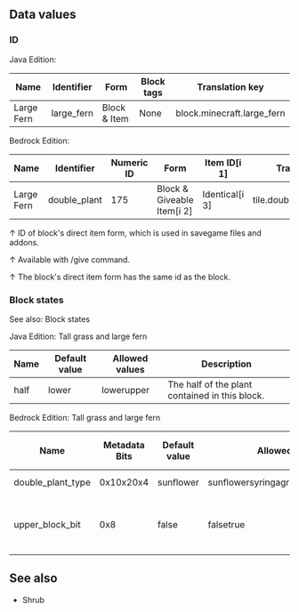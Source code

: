 ## Data values
### ID
Java Edition:

| Name       | Identifier | Form         | Block tags | Translation key            |
|------------|------------|--------------|------------|----------------------------|
| Large Fern | large_fern | Block & Item | None       | block.minecraft.large_fern |

Bedrock Edition:

| Name       | Identifier   | Numeric ID | Form                       | Item ID[i 1]   | Translation key             |
|------------|--------------|------------|----------------------------|----------------|-----------------------------|
| Large Fern | double_plant | 175        | Block & Giveable Item[i 2] | Identical[i 3] | tile.double_plant.fern.name |


↑ ID of block's direct item form, which is used in savegame files and addons.

↑ Available with /give command.

↑ The block's direct item form has the same id as the block.


### Block states
See also: Block states

Java Edition:
Tall grass and large fern

| Name | Default value | Allowed values | Description                                    |
|------|---------------|----------------|------------------------------------------------|
| half | lower         | lowerupper     | The half of the plant contained in this block. |

Bedrock Edition:
Tall grass and large fern

| Name              | Metadata Bits | Default value | Allowed values                       | Values forMetadata Bits | Description                                               |
|-------------------|---------------|---------------|--------------------------------------|-------------------------|-----------------------------------------------------------|
| double_plant_type | 0x10x20x4     | sunflower     | sunflowersyringagrassfernrosepaeonia | 012345                  | The flower type.                                          |
| upper_block_bit   | 0x8           | false         | falsetrue                            | 01                      | If it is the upper half of the plant. For items, it is 0. |



## See also
- Shrub


